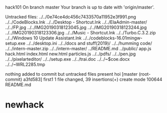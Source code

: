 hack101
On branch master
Your branch is up to date with 'origin/master'.

Untracked files:
	../../0e74ce4dc456c7433570a11952e3f991.png
	../../CodeBlocks.lnk
	../../Desktop - Shortcut.lnk
	../../ElaAdmin-master/
	../../FP.jpg
	../../IMG20190318123045.jpg
	../../IMG20190318123244.jpg
	../../IMG20190318123306.jpg
	../../Music - Shortcut.lnk
	../../Turbo.C.3.2.zip
	../../Windows 10 Update Assistant.lnk
	../../codeblocks-16.01mingw-setup.exe
	../../desktop.ini
	../../docs and stuff(2019)/
	../../humming code/
	../../intern-master.zip
	../../intern-master/
	../README.md
	../public/
	app.js
	hack.html
	index.html
	new.html
	particles.js
	../../pdfs/
	../../pen.jpg
	../../pixelarteditor/
	../../setup.exe
	../../trai.doc
	../../~$coe.docx
	../../~WRL2285.tmp

nothing added to commit but untracked files present
hoi
[master (root-commit) a3fd583] first1
 1 file changed, 39 insertions(+)
 create mode 100644 README.md
# newhack

